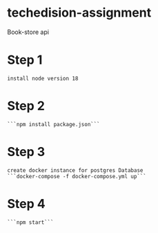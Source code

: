 # techedision-assignment
Book-store api

# Step 1
    install node version 18
# Step 2
    ```npm install package.json```

# Step 3
    create docker instance for postgres Database
    ```docker-compose -f docker-compose.yml up```

# Step 4
    ```npm start```
